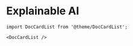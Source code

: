 # Explainable AI

```mdx-code-block
import DocCardList from '@theme/DocCardList';

<DocCardList />
```

